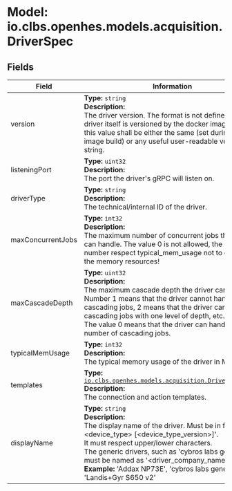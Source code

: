 # Model: io.clbs.openhes.models.acquisition.DriverSpec

## Fields

| Field | Information |
| --- | --- |
| version | <b>Type:</b> `string`<br><b>Description:</b><br>The driver version. The format is not defined. The driver itself is versioned by the docker image tags so this value shall be either the same (set during the image build) or any useful user-readable version string. |
| listeningPort | <b>Type:</b> `uint32`<br><b>Description:</b><br>The port the driver's gRPC will listen on. |
| driverType | <b>Type:</b> `string`<br><b>Description:</b><br>The technical/internal ID of the driver. |
| maxConcurrentJobs | <b>Type:</b> `int32`<br><b>Description:</b><br>The maximum number of concurrent jobs the driver can handle. The value 0 is not allowed, the maximum number respect typical_mem_usage not to overgrow the memory resources! |
| maxCascadeDepth | <b>Type:</b> `uint32`<br><b>Description:</b><br>The maximum cascade depth the driver can handle. Number 1 means that the driver cannot handle cascading jobs, 2 means that the driver can handle cascading jobs with one level of depth, etc.<br>The value 0 means that the driver can handle any number of cascading jobs. |
| typicalMemUsage | <b>Type:</b> `int32`<br><b>Description:</b><br>The typical memory usage of the driver in MB. |
| templates | <b>Type:</b> [`io.clbs.openhes.models.acquisition.DriverTemplates`](model-io-clbs-openhes-models-acquisition-drivertemplates.md)<br><b>Description:</b><br>The connection and action templates. |
| displayName | <b>Type:</b> `string`<br><b>Description:</b><br>The display name of the driver. Must be in format '<manufacturer> <device_type> [<device_type_version>]'.<br>It must respect upper/lower characters.<br>The generic drivers, such as 'cybros labs generic', must be named as '<driver_company_name> generic'.<br><b>Example:</b> 'Addax NP73E', 'cybros labs generic', 'Landis+Gyr S650 v2' |

